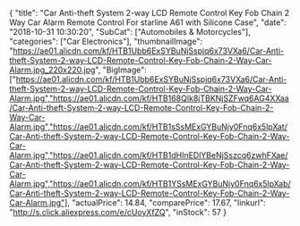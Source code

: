 {
	"title": "Car Anti-theft System 2-way LCD Remote Control Key Fob Chain 2 Way Car Alarm Remote Control For starline A61 with Silicone Case",
	"date": "2018-10-31 10:30:20",
	"SubCat": ["Automobiles & Motorcycles"],
	"categories": ["Car Electronics"],
	"thumbnailImage": "https://ae01.alicdn.com/kf/HTB1Ubb6ExSYBuNjSspjq6x73VXa6/Car-Anti-theft-System-2-way-LCD-Remote-Control-Key-Fob-Chain-2-Way-Car-Alarm.jpg_220x220.jpg",
	"BigImage": ["https://ae01.alicdn.com/kf/HTB1Ubb6ExSYBuNjSspjq6x73VXa6/Car-Anti-theft-System-2-way-LCD-Remote-Control-Key-Fob-Chain-2-Way-Car-Alarm.jpg","https://ae01.alicdn.com/kf/HTB168QIk8jTBKNjSZFwq6AG4XXaa/Car-Anti-theft-System-2-way-LCD-Remote-Control-Key-Fob-Chain-2-Way-Car-Alarm.jpg","https://ae01.alicdn.com/kf/HTB1sSsMExGYBuNjy0Fnq6x5lpXat/Car-Anti-theft-System-2-way-LCD-Remote-Control-Key-Fob-Chain-2-Way-Car-Alarm.jpg","https://ae01.alicdn.com/kf/HTB1dHInEDlYBeNjSszcq6zwhFXae/Car-Anti-theft-System-2-way-LCD-Remote-Control-Key-Fob-Chain-2-Way-Car-Alarm.jpg","https://ae01.alicdn.com/kf/HTB1YSsMExGYBuNjy0Fnq6x5lpXab/Car-Anti-theft-System-2-way-LCD-Remote-Control-Key-Fob-Chain-2-Way-Car-Alarm.jpg"],
	"actualPrice": 14.84,
	"comparePrice": 17.67,
	"linkurl": "http://s.click.aliexpress.com/e/cUoyXfZQ",
	"inStock": 57
}
